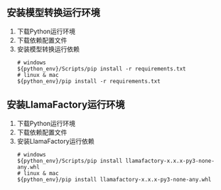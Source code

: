 ## 安装模型转换运行环境
1. 下载Python运行环境
2. 下载依赖配置文件
3. 安装模型转换运行依赖
    ```shell
    # windows
    ${python_env}/Scripts/pip install -r requirements.txt
    # linux & mac
    ${python_env}/pip install -r requirements.txt
    ```
## 安装LlamaFactory运行环境
1. 下载Python运行环境
2. 下载依赖配置文件
3. 安装LlamaFactory运行依赖
    ```shell
    # windows
    ${python_env}/Scripts/pip install llamafactory-x.x.x-py3-none-any.whl
    # linux & mac
    ${python_env}/pip install llamafactory-x.x.x-py3-none-any.whl
    ```